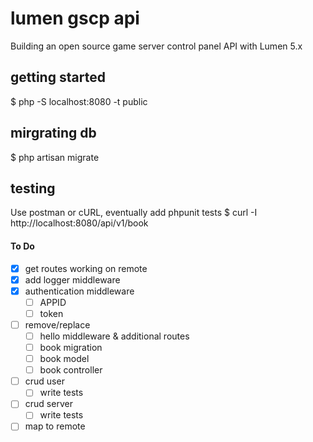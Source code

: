 # lumen gscp api
Building an open source game server control panel API with Lumen 5.x

## getting started
$ php -S localhost:8080 -t public

## mirgrating db
$ php artisan migrate

## testing
Use postman or cURL, eventually add phpunit tests
$ curl -I http://localhost:8080/api/v1/book

#### To Do
- [x] get routes working on remote
- [x] add logger middleware
- [x] authentication middleware
	- [ ] APPID
	- [ ] token
- [ ] remove/replace
	- [ ] hello middleware & additional routes
	- [ ] book migration
	- [ ] book model
	- [ ] book controller
- [ ] crud user
	- [ ] write tests
- [ ] crud server
	- [ ] write tests
- [ ] map to remote
